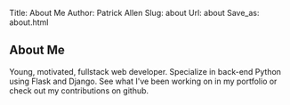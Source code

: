 Title: About Me
Author: Patrick Allen
Slug: about
Url: about
Save_as: about.html

## About Me
Young, motivated, fullstack web developer.
Specialize in back-end Python using Flask and Django.
See what I've been working on in my portfolio
or check out my contributions on github.
